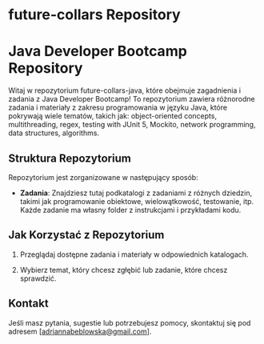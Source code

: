# future-collars Repository
# Java Developer Bootcamp Repository

Witaj w repozytorium future-collars-java, które obejmuje zagadnienia i zadania z Java Developer Bootcamp! 
To repozytorium zawiera różnorodne zadania i materiały z zakresu programowania w języku Java, które pokrywają wiele tematów, takich jak: 
object-oriented concepts, multithreading, regex, testing with JUnit 5, Mockito, network programming, data structures, algorithms.

## Struktura Repozytorium

Repozytorium jest zorganizowane w następujący sposób:

- **Zadania**: Znajdziesz tutaj podkatalogi z zadaniami z różnych dziedzin, takimi jak programowanie obiektowe, wielowątkowość, testowanie, itp.
  Każde zadanie ma własny folder z instrukcjami i przykładami kodu.
  

## Jak Korzystać z Repozytorium

1. Przeglądaj dostępne zadania i materiały w odpowiednich katalogach.

2. Wybierz temat, który chcesz zgłębić lub zadanie, które chcesz sprawdzić.


## Kontakt

Jeśli masz pytania, sugestie lub potrzebujesz pomocy, skontaktuj się pod adresem [adriannabeblowska@gmail.com].
